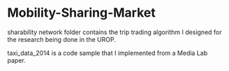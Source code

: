 # Mobility-Sharing-Market
sharability network folder contains the trip trading algorithm I designed for the research being done in the UROP.

taxi_data_2014 is a code sample that I implemented from a Media Lab paper. 
